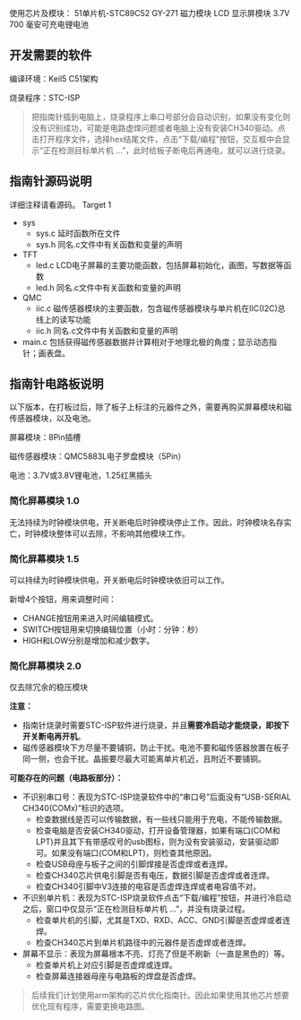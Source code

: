 使用芯片及模块：
51单片机-STC89C52
GY-271 磁力模块 
LCD 显示屏模块 
3.7V 700 毫安可充电锂电池

## 开发需要的软件

编译环境：Keil5 C51架构 

烧录程序：STC-ISP

> 把指南针插到电脑上，烧录程序上串口号部分会自动识别，如果没有变化则没有识别成功，可能是电路虚焊问题或者电脑上没有安装CH340驱动。点击打开程序文件，选择hex结尾文件，点击“下载/编程”按钮，交互框中会显示“正在检测目标单片机 ...”，此时给板子断电后再通电，就可以进行烧录。

## 指南针源码说明
详细注释请看源码。
Target 1
- sys
  - sys.c 延时函数所在文件
  - sys.h 同名.c文件中有关函数和变量的声明
- TFT
  - led.c LCD电子屏幕的主要功能函数，包括屏幕初始化，画图，写数据等函数
  - led.h 同名.c文件中有关函数和变量的声明
- QMC
  - iic.c 磁传感器模块的主要函数，包含磁传感器模块与单片机在IIC(I2C)总线上的读写功能
  - iic.h 同名.c文件中有关函数和变量的声明
- main.c 包括获得磁传感器数据并计算相对于地理北极的角度；显示动态指针；画表盘。


## 指南针电路板说明
以下版本，在打板过后，除了板子上标注的元器件之外，需要再购买屏幕模块和磁传感器模块，以及电池。

屏幕模块：8Pin插槽

磁传感器模块：QMC5883L电子罗盘模块（5Pin）

电池：3.7V或3.8V锂电池，1.25红黑插头

 ### 简化屏幕模块 1.0
 无法持续为时钟模块供电，开关断电后时钟模块停止工作。因此，时钟模块名存实亡，时钟模块整体可以去除，不影响其他模块工作。
 
 ### 简化屏幕模块 1.5
 可以持续为时钟模块供电，开关断电后时钟模块依旧可以工作。
 
 新增4个按钮，用来调整时间：
 
 - CHANGE按钮用来进入时间编辑模式。
 - SWITCH按钮用来切换编辑位置（小时：分钟：秒）
 - HIGH和LOW分别是增加和减少数字。
 
 ### 简化屏幕模块 2.0
 仅去除冗余的稳压模块

**注意：**
- 指南针烧录时需要STC-ISP软件进行烧录，并且**需要冷启动才能烧录，即按下开关断电再开机**。
- 磁传感器模块下方尽量不要铺铜，防止干扰。电池不要和磁传感器放置在板子同一侧，也会干扰。晶振要尽最大可能离单片机近，且附近不要铺铜。

**可能存在的问题（电路板部分）：**
- 不识别串口号：表现为STC-ISP烧录软件中的“串口号”后面没有“USB-SERIAL CH340(COMx)”标识的选项。
    - 检查数据线是否可以传输数据，有一些线只能用于充电，不能传输数据。
    - 检查电脑是否安装CH340驱动，打开设备管理器，如果有端口(COM和LPT)并且其下有带感叹号的usb图标，则为没有安装驱动，安装驱动即可。如果没有端口(COM和LPT)，则检查其他原因。
    - 检查USB母座与板子之间的引脚焊接是否虚焊或者连焊。
    - 检查CH340芯片供电引脚是否有电压，数据引脚是否虚焊或者连焊。
    - 检查CH340引脚中V3连接的电容是否虚焊连焊或者电容值不对。
- 不识别单片机：表现为STC-ISP烧录软件点击“下载/编程”按钮，并进行冷启动之后，窗口中仅显示“正在检测目标单片机 ...”，并没有烧录过程。
    - 检查单片机的引脚，尤其是TXD、RXD、ACC、GND引脚是否虚焊或者连焊。
    - 检查CH340芯片到单片机路径中的元器件是否虚焊或者连焊。
- 屏幕不显示：表现为屏幕根本不亮、灯亮了但是不刷新（一直是黑色的）等。
    - 检查单片机上对应引脚是否虚焊或连焊。
    - 检查屏幕连接器母座与电路板的焊盘是否虚焊。

 > 后续我们计划使用arm架构的芯片优化指南针。因此如果使用其他芯片想要优化现有程序，需要更换电路图。
